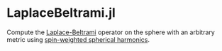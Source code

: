 # LaplaceBeltrami.jl   

Compute the [Laplace-Beltrami](https://en.wikipedia.org/wiki/Laplace–Beltrami_operator) operator on the sphere with an arbitrary metric using [spin-weighted spherical harmonics](https://en.wikipedia.org/wiki/Spin-weighted_spherical_harmonics).
